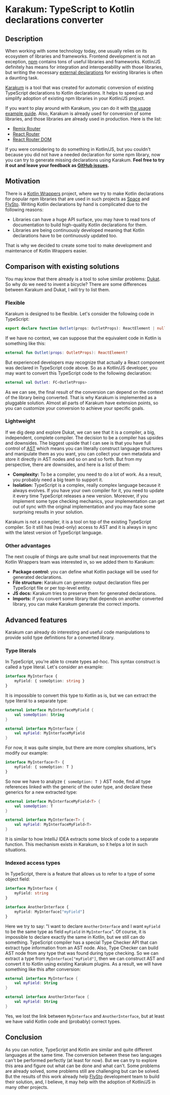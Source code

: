 # Karakum: TypeScript to Kotlin declarations converter

## Description

When working with some technology today, one usually relies on its ecosystem of libraries and frameworks. Frontend development is not an exception, [npm](https://www.npmjs.com/) contains tons of useful libraries and frameworks. Kotlin/JS definitely has means for integration and interoperability with those libraries, but writing the necessary [external declarations](https://kotlinlang.org/docs/js-interop.html#external-modifier) for existing libraries is often a daunting task. 

[Karakum](https://github.com/karakum-team/karakum) is a tool that was created for automatic conversion of existing TypeScript declarations to Kotlin declarations. It helps to speed up and simplify adoption of existing npm libraries in your Kotlin/JS project.

If you want to play around with Karakum, you can do it with [the usage example guide](https://github.com/karakum-team/karakum/blob/master/docs/guides/Basic_usage.md). Also, Karakum is already used for conversion of some libraries, and those libraries are already used in production. Here is the list:

* [Remix Router](https://github.com/JetBrains/kotlin-wrappers/tree/master/kotlin-remix-run-router)
* [React Router](https://github.com/JetBrains/kotlin-wrappers/tree/master/kotlin-react-router)
* [React Router DOM](https://github.com/JetBrains/kotlin-wrappers/tree/master/kotlin-react-router-dom)

If you were considering to do something in Kotlin/JS, but you couldn't because you did not have a needed declaration for some npm library, now you can try to generate missing declarations using Karakum. **Feel free to try it out and leave your feedback as [GitHub issues](https://github.com/karakum-team/karakum/issues).**

## Motivation

There is a [Kotlin Wrappers](https://github.com/JetBrains/kotlin-wrappers) project, where we try to make Kotlin declarations for popular npm libraries that are used in such projects as [Space](https://www.jetbrains.com/space/) and [FlySto](https://www.flysto.net/home). Writing Kotlin declarations by hand is complicated due to the following reasons:

* Libraries can have a huge API surface, you may have to read tons of documentation to build high-quality Kotlin declarations for them.
* Libraries are being continuously developed meaning that Kotlin declarations have to be continuously updated too.

That is why we decided to create some tool to make development and maintenance of Kotlin Wrappers easier.

## Comparison with existing solutions

You may know that there already is a tool to solve similar problems: [Dukat](https://github.com/Kotlin/dukat). So why do we need to invent a bicycle? There are some differences between Karakum and Dukat, I will try to list them.

### Flexible

Karakum is designed to be flexible. Let's consider the following code in TypeScript:

```typescript
export declare function Outlet(props: OutletProps): ReactElement | null;
```

If we have no context, we can suppose that the equivalent code in Kotlin is something like this:

```kotlin
external fun Outlet(props: OutletProps): ReactElement?
```

But experienced developers may recognize that actually a React component was declared in TypeScript code above. So as a Kotlin/JS developer, you may want to convert this TypeScript code to the following declaration:

```kotlin
external val Outlet: FC<OutletProps>
```

As we can see, the final result of the conversion can depend on the context of the library being converted. That is why Karakum is implemented as a pluggable solution. Almost all parts of Karakum have extension points, so you can customize your conversion to achieve your specific goals.

### Lightweight

If we dig deep and explore Dukat, we can see that it is a compiler, a big, independent, complete compiler. The decision to be a compiler has upsides and downsides. The biggest upside that I can see is that you have full control of [AST](https://en.wikipedia.org/wiki/Abstract_syntax_tree) which means you can literally construct language structures and manipulate them as you want, you can collect your own metadata and store it directly in AST nodes and so on and so forth. But from my perspective, there are downsides, and here is a list of them:

* **Complexity:** To be a compiler, you need to do a lot of work. As a result, you probably need a big team to support it.
* **Isolation:** TypeScript is a complex, really complex language because it always evolves. If you have your own compiler for it, you need to update it every time TypeScript releases a new version. Moreover, if you implement some type checking mechanics, your implementation can get out of sync with the original implementation and you may face some surprising results in your solution.

Karakum is not a compiler, it is a tool on top of the existing TypeScript compiler. So it still has (read-only) access to AST and it is always in sync with the latest version of TypeScript language.

### Other advantages

The next couple of things are quite small but neat improvements that the Kotlin Wrappers team was interested in, so we added them to Karakum:

* **Package control:** you can define what Kotlin package will be used for generated declarations.
* **File structure:** Karakum can generate output declaration files per TypeScript file or per top-level entity.
* **JS docs:** Karakum tries to preserve them for generated declarations.
* **Imports:** if you convert some library that depends on another converted library, you can make Karakum generate the correct imports.

## Advanced features

Karakum can already do interesting and useful code manipulations to provide solid type definitions for a converted library.

### Type literals

In TypeScript, you're able to create types ad-hoc. This syntax construct is called a type literal. Let's consider an example:

```typescript
interface MyInterface {
    myField: { someOption: string }
}
```

It is impossible to convert this type to Kotlin as is, but we can extract the type literal to a separate type:

```kotlin
external interface MyInterfaceMyField {
    val someOption: String
}

external interface MyInterface {
    val myField: MyInterfaceMyField
}
```

For now, it was quite simple, but there are more complex situations, let's modify our example:

```typescript
interface MyInterface<T> {
    myField: { someOption: T }
}
```

So now we have to analyze `{ someOption: T }` AST node, find all type references linked with the generic of the outer type, and declare these generics for a new extracted type:

```kotlin
external interface MyInterfaceMyField<T> {
    val someOption: T
}

external interface MyInterface<T> {
    val myField: MyInterfaceMyField<T>
}
```

It is similar to how IntelliJ IDEA extracts some block of code to a separate function. This mechanism exists in Karakum, so it helps a lot in such situations.

### Indexed access types

In TypeScript, there is a feature that allows us to refer to a type of some object field:

```typescript
interface MyInterface {
    myField: string
}

interface AnotherInterface {
    myField: MyInterface["myField"]
}
```

Here we try to say: "I want to declare `AnotherInterface` and I want `myField` to be the same type as field `myField` in `MyInterface`". Of course, it is impossible to declare exactly the same in Kotlin, but we still can do something. TypeScript compiler has a special Type Checker API that can extract type information from an AST node. Also, Type Checker can build AST node from any type that was found during type checking. So we can extract a type from `MyInterface["myField"]`, then we can construct AST and convert it to Kotlin using existing Karakum plugins. As a result, we will have something like this after conversion:

```kotlin
external interface MyInterface {
    val myField: String
}

external interface AnotherInterface {
    val myField: String
}
```

Yes, we lost the link between `MyInterface` and `AnotherInterface`, but at least we have valid Kotlin code and (probably) correct types.

## Conclusion

As you can notice, TypeScript and Kotlin are similar and quite different languages at the same time. The conversion between these two languages can't be performed perfectly (at least for now). But we can try to explore this area and figure out what can be done and what can't. Some problems are already solved, some problems still are challenging but can be solved. But the results of this work already help [FlySto](https://www.flysto.net/home) development team to build their solution, and, I believe, it may help with the adoption of Kotlin/JS in many other projects.
